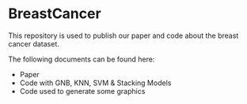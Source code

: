 # BreastCancer

This repository is used to publish our paper and code about the breast cancer dataset.

The following documents can be found here:
- Paper
- Code with GNB, KNN, SVM & Stacking Models
- Code used to generate some graphics
